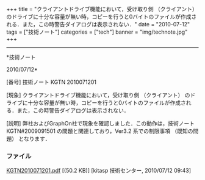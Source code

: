 ﻿+++
title = "クライアントドライブ機能において，受け取り側 （クライアント） のドライブに十分な容量が無い時，コピーを行うと0バイトのファイルが作成される．また，この時警告ダイアログは表示されない．"
date = "2010-07-12"
tags = ["技術ノート"]
categories = ["tech"]
banner = "img/technote.jpg"
+++

-----------------------------------------------------------------------------------------------------------------------------

*技術ノート

2010/07/12*


[番号]
技術ノート KGTN 2010071201

[現象]
クライアントドライブ機能において，受け取り側 （クライアント）
のドライブに十分な容量が無い時，コピーを行うと0バイトのファイルが作成される．また，この時警告ダイアログは表示されない．

[説明]
弊社およびGraphOn社で現象を確認しました．この動作は，技術ノート
KGTN#2009091501 の問題と関連しており，Ver3.2 系での制限事項
（既知の問題） となります．


### ファイル

 
 


[KGTN2010071201.pdf](http://techreport.kitasp.net/attachments/download/225/KGTN2010071201.pdf)
 [(50.2 KB)] [kitasp 技術センター, 2010/07/12
09:43]


 


 

